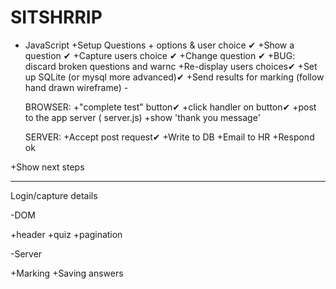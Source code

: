# SITSHRRIP

- JavaScript
+Setup Questions + options & user choice ✔
+Show a question ✔
+Capture users choice ✔
+Change question ✔
+BUG: discard broken questions and warnc
+Re-display users choices✔
+Set up SQLite (or mysql more advanced)✔
+Send results for marking (follow hand drawn wireframe) - 

	BROWSER: 
	+"complete test" button✔
	+click handler on button✔
	+post to the app server ( server.js)
	+show 'thank you message' 

	SERVER: 
	+Accept post request✔
	+Write to DB
	+Email to HR
	+Respond ok

+Show next steps

-------------------------------

Login/capture details

-DOM


+header
+quiz
+pagination 


-Server

+Marking
+Saving answers
